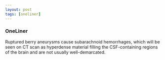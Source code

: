 ```yaml
---
layout: post
tags: [oneliner]
---
```



### OneLiner

Ruptured berry aneurysms cause subarachnoid hemorrhages, which will be seen on CT scan as hyperdense material filling the CSF-containing regions of the brain and are not usually well-demarcated.
